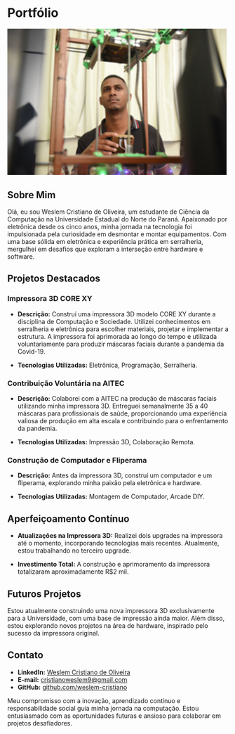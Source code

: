 # Portfólio

<img src=Images/wes.png width="500" /><br/>

## Sobre Mim

Olá, eu sou Weslem Cristiano de Oliveira, um estudante de Ciência da Computação na Universidade Estadual do Norte do Paraná. Apaixonado por eletrônica desde os cinco anos, minha jornada na tecnologia foi impulsionada pela curiosidade em desmontar e montar equipamentos. Com uma base sólida em eletrônica e experiência prática em serralheria, mergulhei em desafios que exploram a interseção entre hardware e software.

## Projetos Destacados

### Impressora 3D CORE XY

- **Descrição:** Construí uma impressora 3D modelo CORE XY durante a disciplina de Computação e Sociedade. Utilizei conhecimentos em serralheria e eletrônica para escolher materiais, projetar e implementar a estrutura. A impressora foi aprimorada ao longo do tempo e utilizada voluntariamente para produzir máscaras faciais durante a pandemia da Covid-19.

- **Tecnologias Utilizadas:** Eletrônica, Programação, Serralheria.

### Contribuição Voluntária na AITEC

- **Descrição:** Colaborei com a AITEC na produção de máscaras faciais utilizando minha impressora 3D. Entreguei semanalmente 35 a 40 máscaras para profissionais de saúde, proporcionando uma experiência valiosa de produção em alta escala e contribuindo para o enfrentamento da pandemia.

- **Tecnologias Utilizadas:** Impressão 3D, Colaboração Remota.

### Construção de Computador e Fliperama

- **Descrição:** Antes da impressora 3D, construí um computador e um fliperama, explorando minha paixão pela eletrônica e hardware.

- **Tecnologias Utilizadas:** Montagem de Computador, Arcade DIY.

## Aperfeiçoamento Contínuo

- **Atualizações na Impressora 3D:** Realizei dois upgrades na impressora até o momento, incorporando tecnologias mais recentes. Atualmente, estou trabalhando no terceiro upgrade.

- **Investimento Total:** A construção e aprimoramento da impressora totalizaram aproximadamente R$2 mil.

## Futuros Projetos

Estou atualmente construindo uma nova impressora 3D exclusivamente para a Universidade, com uma base de impressão ainda maior. Além disso, estou explorando novos projetos na área de hardware, inspirado pelo sucesso da impressora original.

## Contato

- **LinkedIn:** [Weslem Cristiano de Oliveira](https://www.linkedin.com/in/weslem-cristiano-de-oliveira-0808451b0/)
- **E-mail:** cristianoweslem9@gmail.com
- **GitHub:** [github.com/weslem-cristiano](https://github.com/WeslemCristiano)

Meu compromisso com a inovação, aprendizado contínuo e responsabilidade social guia minha jornada na computação. Estou entusiasmado com as oportunidades futuras e ansioso para colaborar em projetos desafiadores.

